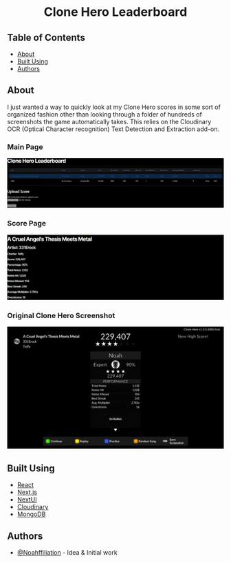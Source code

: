 <h1 align="center">Clone Hero Leaderboard</h1>

## Table of Contents
- [About](#about)
- [Built Using](#built_using)
- [Authors](#authors)

## About <a name = "about"></a>
I just wanted a way to quickly look at my Clone Hero scores in some sort of organized fashion other than looking through a folder of hundreds of screenshots the game automatically takes. This relies on the Cloudinary OCR (Optical Character recognition) Text Detection and Extraction add-on.

### Main Page
![Main Page](/public/main_page.png "Main Page")

### Score Page
![Score Page](/public/example_score.png "Score Page")

### Original Clone Hero Screenshot
![Original Clone Hero Screenshot](/public/clonehero-A-Cruel-Angel's-Thesis-Meets-Metal-20230317223657.png "Original Clone Hero Screenshot")

## Built Using <a name = "built_using"></a>
- [React](https://react.dev/)
- [Next.js](https://nextjs.org/)
- [NextUI](https://nextui.org/)
- [Cloudinary](https://cloudinary.com/)
- [MongoDB](https://www.mongodb.com/atlas)

## Authors <a name = "authors"></a>
- [@Noahffiliation](https://github.com/Noahffiliation) - Idea & Initial work
